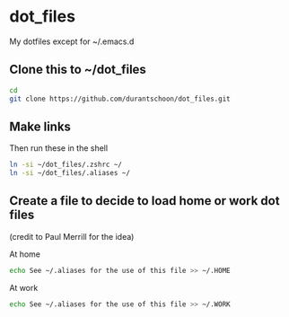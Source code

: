 # dot_files
My dotfiles except for ~/.emacs.d

## Clone this to ~/dot_files

```sh
cd
git clone https://github.com/durantschoon/dot_files.git
```

## Make links

Then run these in the shell

```sh
ln -si ~/dot_files/.zshrc ~/
ln -si ~/dot_files/.aliases ~/
```

## Create a file to decide to load home or work dot files

(credit to Paul Merrill for the idea)

At home
```sh
echo See ~/.aliases for the use of this file >> ~/.HOME
```

At work
```sh
echo See ~/.aliases for the use of this file >> ~/.WORK
```
